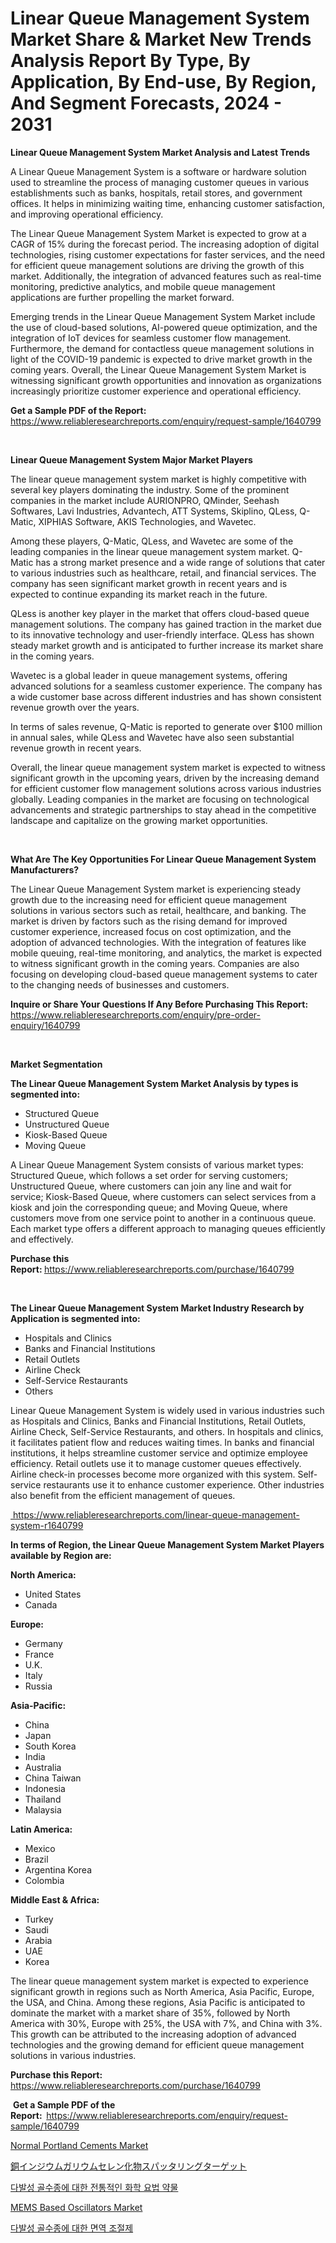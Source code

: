 <p><h1>Linear Queue Management System Market Share & Market New Trends Analysis Report By Type, By Application, By End-use, By Region, And Segment Forecasts, 2024 - 2031</h1></p><p><strong>Linear Queue Management System Market Analysis and Latest Trends</strong></p>
<p><p>A Linear Queue Management System is a software or hardware solution used to streamline the process of managing customer queues in various establishments such as banks, hospitals, retail stores, and government offices. It helps in minimizing waiting time, enhancing customer satisfaction, and improving operational efficiency.</p><p>The Linear Queue Management System Market is expected to grow at a CAGR of 15% during the forecast period. The increasing adoption of digital technologies, rising customer expectations for faster services, and the need for efficient queue management solutions are driving the growth of this market. Additionally, the integration of advanced features such as real-time monitoring, predictive analytics, and mobile queue management applications are further propelling the market forward.</p><p>Emerging trends in the Linear Queue Management System Market include the use of cloud-based solutions, AI-powered queue optimization, and the integration of IoT devices for seamless customer flow management. Furthermore, the demand for contactless queue management solutions in light of the COVID-19 pandemic is expected to drive market growth in the coming years. Overall, the Linear Queue Management System Market is witnessing significant growth opportunities and innovation as organizations increasingly prioritize customer experience and operational efficiency.</p></p>
<p><strong>Get a Sample PDF of the Report:&nbsp;</strong> <a href="https://www.reliableresearchreports.com/enquiry/request-sample/1640799">https://www.reliableresearchreports.com/enquiry/request-sample/1640799</a></p>
<p>&nbsp;</p>
<p><strong>Linear Queue Management System Major Market Players</strong></p>
<p><p>The linear queue management system market is highly competitive with several key players dominating the industry. Some of the prominent companies in the market include AURIONPRO, QMinder, Seehash Softwares, Lavi Industries, Advantech, ATT Systems, Skiplino, QLess, Q-Matic, XIPHIAS Software, AKIS Technologies, and Wavetec.</p><p>Among these players, Q-Matic, QLess, and Wavetec are some of the leading companies in the linear queue management system market. Q-Matic has a strong market presence and a wide range of solutions that cater to various industries such as healthcare, retail, and financial services. The company has seen significant market growth in recent years and is expected to continue expanding its market reach in the future.</p><p>QLess is another key player in the market that offers cloud-based queue management solutions. The company has gained traction in the market due to its innovative technology and user-friendly interface. QLess has shown steady market growth and is anticipated to further increase its market share in the coming years.</p><p>Wavetec is a global leader in queue management systems, offering advanced solutions for a seamless customer experience. The company has a wide customer base across different industries and has shown consistent revenue growth over the years.</p><p>In terms of sales revenue, Q-Matic is reported to generate over $100 million in annual sales, while QLess and Wavetec have also seen substantial revenue growth in recent years.</p><p>Overall, the linear queue management system market is expected to witness significant growth in the upcoming years, driven by the increasing demand for efficient customer flow management solutions across various industries globally. Leading companies in the market are focusing on technological advancements and strategic partnerships to stay ahead in the competitive landscape and capitalize on the growing market opportunities.</p></p>
<p>&nbsp;</p>
<p><strong>What Are The Key Opportunities For Linear Queue Management System Manufacturers?</strong></p>
<p><p>The Linear Queue Management System market is experiencing steady growth due to the increasing need for efficient queue management solutions in various sectors such as retail, healthcare, and banking. The market is driven by factors such as the rising demand for improved customer experience, increased focus on cost optimization, and the adoption of advanced technologies. With the integration of features like mobile queuing, real-time monitoring, and analytics, the market is expected to witness significant growth in the coming years. Companies are also focusing on developing cloud-based queue management systems to cater to the changing needs of businesses and customers.</p></p>
<p><strong>Inquire or Share Your Questions If Any Before Purchasing This Report:</strong> <a href="https://www.reliableresearchreports.com/enquiry/pre-order-enquiry/1640799">https://www.reliableresearchreports.com/enquiry/pre-order-enquiry/1640799</a></p>
<p>&nbsp;</p>
<p><strong>Market Segmentation</strong></p>
<p><strong>The Linear Queue Management System Market Analysis by types is segmented into:</strong></p>
<p><ul><li>Structured Queue</li><li>Unstructured Queue</li><li>Kiosk-Based Queue</li><li>Moving Queue</li></ul></p>
<p><p>A Linear Queue Management System consists of various market types: Structured Queue, which follows a set order for serving customers; Unstructured Queue, where customers can join any line and wait for service; Kiosk-Based Queue, where customers can select services from a kiosk and join the corresponding queue; and Moving Queue, where customers move from one service point to another in a continuous queue. Each market type offers a different approach to managing queues efficiently and effectively.</p></p>
<p><strong>Purchase this Report:&nbsp;</strong><a href="https://www.reliableresearchreports.com/purchase/1640799">https://www.reliableresearchreports.com/purchase/1640799</a></p>
<p>&nbsp;</p>
<p><strong>The Linear Queue Management System Market Industry Research by Application is segmented into:</strong></p>
<p><ul><li>Hospitals and Clinics</li><li>Banks and Financial Institutions</li><li>Retail Outlets</li><li>Airline Check</li><li>Self-Service Restaurants</li><li>Others</li></ul></p>
<p><p>Linear Queue Management System is widely used in various industries such as Hospitals and Clinics, Banks and Financial Institutions, Retail Outlets, Airline Check, Self-Service Restaurants, and others. In hospitals and clinics, it facilitates patient flow and reduces waiting times. In banks and financial institutions, it helps streamline customer service and optimize employee efficiency. Retail outlets use it to manage customer queues effectively. Airline check-in processes become more organized with this system. Self-service restaurants use it to enhance customer experience. Other industries also benefit from the efficient management of queues.</p></p>
<p><a href="https://www.reliableresearchreports.com/linear-queue-management-system-r1640799">&nbsp;https://www.reliableresearchreports.com/linear-queue-management-system-r1640799</a></p>
<p><strong>In terms of Region, the Linear Queue Management System Market Players available by Region are:</strong></p>
<p>
    <p> <strong> North America: </strong>
        <ul>
            <li>United States</li>
            <li>Canada</li>
        </ul>
        </p> 
    <p> <strong> Europe: </strong>
        <ul>
            <li>Germany</li>
            <li>France</li>
            <li>U.K.</li>
            <li>Italy</li>
            <li>Russia</li>
        </ul>
        </p> 
    <p> <strong> Asia-Pacific: </strong>
        <ul>
            <li>China</li>
            <li>Japan</li>
            <li>South Korea</li>
            <li>India</li>
            <li>Australia</li>
            <li>China Taiwan</li>
            <li>Indonesia</li>
            <li>Thailand</li>
            <li>Malaysia</li>
        </ul>
        </p> 
    <p> <strong> Latin America: </strong>
        <ul>
            <li>Mexico</li>
            <li>Brazil</li>
            <li>Argentina Korea</li>
            <li>Colombia</li>
        </ul>
        </p> 
    <p> <strong> Middle East & Africa: </strong>
        <ul>
            <li>Turkey</li>
            <li>Saudi</li>
            <li>Arabia</li>
            <li>UAE</li>
            <li>Korea</li>
        </ul>
    </p>
    </p>
<p><p>The linear queue management system market is expected to experience significant growth in regions such as North America, Asia Pacific, Europe, the USA, and China. Among these regions, Asia Pacific is anticipated to dominate the market with a market share of 35%, followed by North America with 30%, Europe with 25%, the USA with 7%, and China with 3%. This growth can be attributed to the increasing adoption of advanced technologies and the growing demand for efficient queue management solutions in various industries.</p></p>
<p><strong>Purchase this Report: </strong><a href="https://www.reliableresearchreports.com/purchase/1640799">https://www.reliableresearchreports.com/purchase/1640799</a></p>
<p>&nbsp;<strong>Get a Sample PDF of the Report:&nbsp;&nbsp;</strong><a href="https://www.reliableresearchreports.com/enquiry/request-sample/1640799">https://www.reliableresearchreports.com/enquiry/request-sample/1640799</a></p>
<p><strong></strong></p>
<p><p><a href="https://github.com/MyrticeDare2023/Market-Research-Report-List-1/blob/main/normal-portland-cements-market.md">Normal Portland Cements Market</a></p><p><a href="https://github.com/EstelWisozk1/Market-Research-Report-List-1/blob/main/849082693771.md">銅インジウムガリウムセレン化物スパッタリングターゲット</a></p><p><a href="https://github.com/xvz497517413/Market-Research-Report-List-2/blob/main/804631682712.md">다발성 골수종에 대한 전통적인 화학 요법 약물</a></p><p><a href="https://issuu.com/reportprime-2/docs/mems-based-oscillators-market-size-_18aab870b4513c">MEMS Based Oscillators Market</a></p><p><a href="https://github.com/JosefaRice/Market-Research-Report-List-1/blob/main/140822382711.md">다발성 골수종에 대한 면역 조절제</a></p></p>